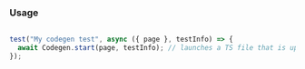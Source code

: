 ### Usage

```typescript

test("My codegen test", async ({ page }, testInfo) => {
  await Codegen.start(page, testInfo); // launches a TS file that is updated by codegen
});

```
